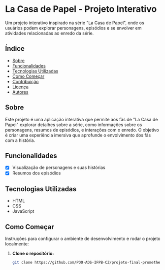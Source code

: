 # La Casa de Papel - Projeto Interativo

Um projeto interativo inspirado na série "La Casa de Papel", onde os usuários podem explorar personagens, episódios e se envolver em atividades relacionadas ao enredo da série.

## Índice

- [Sobre](#sobre)
- [Funcionalidades](#funcionalidades)
- [Tecnologias Utilizadas](#tecnologias-utilizadas)
- [Como Começar](#como-começar)
- [Contribuição](#contribuição)
- [Licença](#licença)
- [Autores](#autores)

## Sobre

Este projeto é uma aplicação interativa que permite aos fãs de "La Casa de Papel" explorar detalhes sobre a série, como informações sobre os personagens, resumos de episódios, e interações com o enredo. O objetivo é criar uma experiência imersiva que aprofunde o envolvimento dos fãs com a história.

## Funcionalidades

- [x] Visualização de personagens e suas histórias
- [x] Resumos dos episódios

## Tecnologias Utilizadas

- HTML
- CSS
- JavaScript

## Como Começar

Instruções para configurar o ambiente de desenvolvimento e rodar o projeto localmente:

1. **Clone o repositório:**
   ```bash
   git clone https://github.com/POO-ADS-IFPB-CZ/projeto-final-prometheus.git
